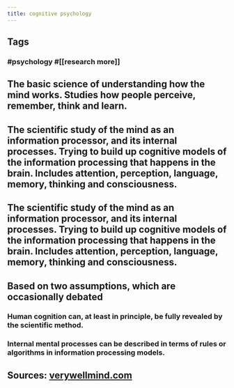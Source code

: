 ```yaml
---
title: cognitive psychology
---
```


## Tags
### #psychology #[[research more]]
## The basic science of understanding how the mind works. Studies how people perceive, remember, think and learn.
## The scientific study of the mind as an information processor, and its internal processes. Trying to build up cognitive models of the information processing that happens in the brain. Includes attention, perception, language, memory, thinking and consciousness.
## The scientific study of the mind as an information processor, and its internal processes. Trying to build up cognitive models of the information processing that happens in the brain. Includes attention, perception, language, memory, thinking and consciousness.
## Based on two assumptions, which are occasionally debated
### Human cognition can, at least in principle, be fully revealed by the scientific method.
### Internal mental processes can be described in terms of rules or algorithms in information processing models.
## Sources: [verywellmind.com](https://www.verywellmind.com/cognitive-psychology-4157181)
